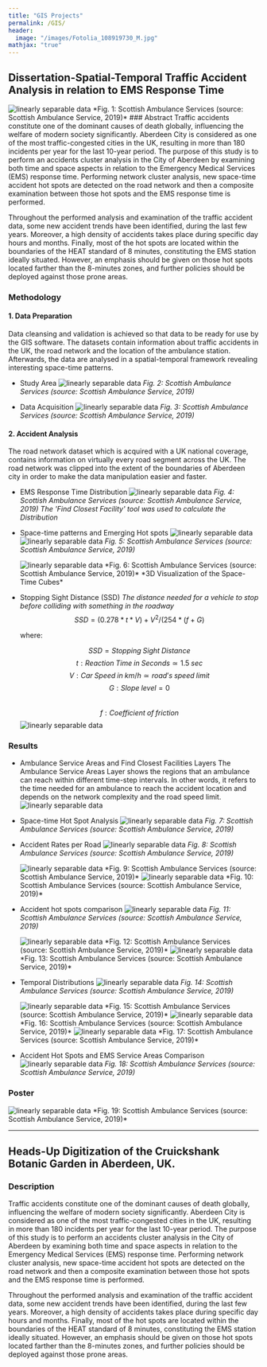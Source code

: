 ```yaml
---
title: "GIS Projects"
permalink: /GIS/
header:
  image: "/images/Fotolia_108919730_M.jpg"
mathjax: "true"
---
```


## Dissertation-Spatial-Temporal Traffic Accident Analysis in relation to EMS Response Time
<img src="{{ site.url }}{{ site.baseurl }}/images/perceptron/AccidentAnalysis.jpg" alt="linearly separable data">
*Fig. 1: Scottish Ambulance Services (source: Scottish Ambulance Service, 2019)*
### Abstract
Traffic accidents constitute one of the dominant causes of death globally, influencing the welfare of modern society significantly. Aberdeen City is considered as one of the most traffic-congested cities in the UK, resulting in more than 180 incidents per year for the last 10-year period. The purpose of this study is to perform an accidents cluster analysis in the City of Aberdeen by examining both time and space aspects in relation to the Emergency Medical Services (EMS) response time. Performing network cluster analysis, new space-time accident hot spots are detected on the road network and then a composite examination between those hot spots and the EMS response time is performed.

Throughout the performed analysis and examination of the traffic accident data, some new accident trends have been identified, during the last few years. Moreover, a high density of accidents takes place during specific day hours and months. Finally, most of the hot spots are located within the boundaries of the HEAT standard of 8 minutes, constituting the EMS station ideally situated. However, an emphasis should be given on those hot spots located farther than the 8-minutes zones, and further policies should be deployed against those prone areas.

### Methodology
#### 1. Data Preparation
  Data cleansing and validation is achieved so that data to be ready for use by the GIS software. The datasets contain information about   traffic accidents in the UK, the road network and the location of the ambulance station. Afterwards, the data are analysed in a         spatial-temporal framework revealing interesting space-time patterns.
  * Study Area 
    <img src="{{ site.url }}{{ site.baseurl }}/images/perceptron/StudyArea.jpg" alt="linearly separable data">
    *Fig. 2: Scottish Ambulance Services (source: Scottish Ambulance Service, 2019)*
    
  + Data Acquisition
    <img src="{{ site.url }}{{ site.baseurl }}/images/perceptron/DataAcq.jpg" alt="linearly separable data">
    *Fig. 3: Scottish Ambulance Services (source: Scottish Ambulance Service, 2019)*

#### 2. Accident Analysis
  The road network dataset which is acquired with a UK national coverage, contains information on virtually every road segment across     the UK. The road network was clipped into the extent of the boundaries of Aberdeen city in order to make the data manipulation           easier and faster.
  * EMS Response Time Distribution
    <img src="{{ site.url }}{{ site.baseurl }}/images/Dissertation/image.png" alt="linearly separable data">
    *Fig. 4: Scottish Ambulance Services (source: Scottish Ambulance Service, 2019)*
      *The 'Find Closest Facility' tool was used to calculate the Distribution*
  + Space-time patterns and Emerging Hot spots
    <img src="{{ site.url }}{{ site.baseurl }}/images/Dissertation/EmergingHotSpot.jpg" alt="linearly separable data"><img src="{{           site.url }}{{ site.baseurl }}/images/Dissertation/SpaceTimeCube.jpg" alt="linearly separable data">
    *Fig. 5: Scottish Ambulance Services (source: Scottish Ambulance Service, 2019)*
      
    <img src="{{ site.url }}{{ site.baseurl }}/images/Dissertation/3D Visualization.jpg" alt="linearly separable data">
    *Fig. 6: Scottish Ambulance Services (source: Scottish Ambulance Service, 2019)*
      *3D Visualization of the Space-Time Cubes*
   - Stopping Sight Distance (SSD)
      *The distance needed for a vehicle to stop before colliding with something in the roadway*
      $$SSD=(0.278*t*V)+V^2/(254*(f + G)$$
      
      where:
      
        $$SSD = Stopping\;Sight\;Distance$$
        $$t: Reaction\;Time\;in\;Seconds ≃ 1.5\;sec$$
        $$V: Car\;Speed\;in\;km/h ≃ road’s\;speed\;limit$$
        $$G: Slope\;level = 0$$               
        $$f: Coefficient\;of\;friction$$ <img src="{{site.url }}{{ site.baseurl }}/images/Dissertation/Coefficient.JPG" alt="linearly separable data">


### Results

  * Ambulance Service Areas and Find Closest Facilities Layers
    The Ambulance Service Areas Layer shows the regions that an ambulance can reach within different time-step intervals. In other           words, it refers to the time needed for an ambulance to reach the accident location and depends on the network complexity and the       road speed limit.<img src="{{site.url }}{{ site.baseurl }}/images/Dissertation/ServiceAreas.jpg" alt="linearly separable data">
  * Space-time Hot Spot Analysis
    <img src="{{site.url }}{{ site.baseurl }}/images/Dissertation/Clusters.jpg" alt="linearly separable data">
    *Fig. 7: Scottish Ambulance Services (source: Scottish Ambulance Service, 2019)*
  * Accident Rates per Road
    <img src="{{site.url }}{{ site.baseurl }}/images/Dissertation/CpR.jpg" alt="linearly separable data">
    *Fig. 8: Scottish Ambulance Services (source: Scottish Ambulance Service, 2019)*
    
    <img src="{{site.url }}{{ site.baseurl }}/images/Dissertation/CaspR.jpg" alt="linearly separable data">
    *Fig. 9: Scottish Ambulance Services (source: Scottish Ambulance Service, 2019)*
    
    <img src="{{site.url }}{{ site.baseurl }}/images/Dissertation/DpR.jpg" alt="linearly separable data">
    *Fig. 10: Scottish Ambulance Services (source: Scottish Ambulance Service, 2019)*
  * Accident hot spots comparison
    <img src="{{site.url }}{{ site.baseurl }}/images/Dissertation/Cr_Cas.jpg" alt="linearly separable data">
    *Fig. 11: Scottish Ambulance Services (source: Scottish Ambulance Service, 2019)*
    
    <img src="{{site.url }}{{ site.baseurl }}/images/Dissertation/Cr_D.jpg" alt="linearly separable data">
    *Fig. 12: Scottish Ambulance Services (source: Scottish Ambulance Service, 2019)*
    
    <img src="{{site.url }}{{ site.baseurl }}/images/Dissertation/Cas_D.jpg" alt="linearly separable data">
    *Fig. 13: Scottish Ambulance Services (source: Scottish Ambulance Service, 2019)*
  * Temporal Distributions
    <img src="{{site.url }}{{ site.baseurl }}/images/Dissertation/Hourly.jpg" alt="linearly separable data">
    *Fig. 14: Scottish Ambulance Services (source: Scottish Ambulance Service, 2019)*
    
    <img src="{{site.url }}{{ site.baseurl }}/images/Dissertation/Monthly.jpg" alt="linearly separable data">
    *Fig. 15: Scottish Ambulance Services (source: Scottish Ambulance Service, 2019)*
    
    <img src="{{site.url }}{{ site.baseurl }}/images/Dissertation/Annual.jpg" alt="linearly separable data">
    *Fig. 16: Scottish Ambulance Services (source: Scottish Ambulance Service, 2019)*
    
    <img src="{{site.url }}{{ site.baseurl }}/images/Dissertation/Clock.JPG" alt="linearly separable data">
    *Fig. 17: Scottish Ambulance Services (source: Scottish Ambulance Service, 2019)*
  * Accident Hot Spots and EMS Service Areas Comparison
    <img src="{{site.url }}{{ site.baseurl }}/images/Dissertation/Final.jpg" alt="linearly separable data">
    *Fig. 18: Scottish Ambulance Services (source: Scottish Ambulance Service, 2019)*
    
### Poster
  <img src="{{site.url }}{{ site.baseurl }}/images/Dissertation/Dissertation_Poster.jpg" alt="linearly separable data">
  *Fig. 19: Scottish Ambulance Services (source: Scottish Ambulance Service, 2019)*

----------------------------------------------------------------------------------------------------------------------------------------


## Heads-Up Digitization of the Cruickshank Botanic Garden in Aberdeen, UK.

### Description
Traffic accidents constitute one of the dominant causes of death globally, influencing the welfare of modern society significantly. Aberdeen City is considered as one of the most traffic-congested cities in the UK, resulting in more than 180 incidents per year for the last 10-year period. The purpose of this study is to perform an accidents cluster analysis in the City of Aberdeen by examining both time and space aspects in relation to the Emergency Medical Services (EMS) response time. Performing network cluster analysis, new space-time accident hot spots are detected on the road network and then a composite examination between those hot spots and the EMS response time is performed.

Throughout the performed analysis and examination of the traffic accident data, some new accident trends have been identified, during the last few years. Moreover, a high density of accidents takes place during specific day hours and months. Finally, most of the hot spots are located within the boundaries of the HEAT standard of 8 minutes, constituting the EMS station ideally situated. However, an emphasis should be given on those hot spots located farther than the 8-minutes zones, and further policies should be deployed against those prone areas.
